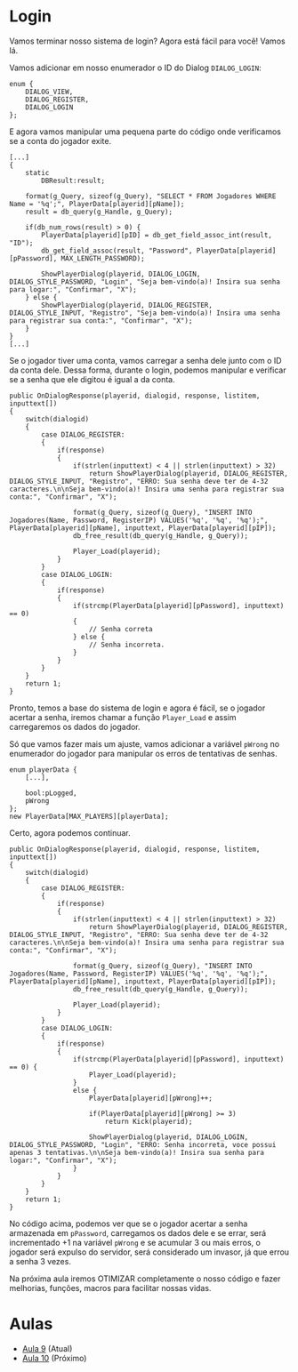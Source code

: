 # Login
Vamos terminar nosso sistema de login? Agora está fácil para você! Vamos lá.

Vamos adicionar em nosso enumerador o ID do Dialog `DIALOG_LOGIN`:
```pwn
enum {
	DIALOG_VIEW,
	DIALOG_REGISTER,
	DIALOG_LOGIN
};
```

E agora vamos manipular uma pequena parte do código onde verificamos se a conta do jogador exite.
```pwn
[...]
{
	static
		DBResult:result;
	
	format(g_Query, sizeof(g_Query), "SELECT * FROM Jogadores WHERE Name = '%q';", PlayerData[playerid][pName]);
	result = db_query(g_Handle, g_Query);
	
	if(db_num_rows(result) > 0) {
		PlayerData[playerid][pID] = db_get_field_assoc_int(result, "ID");
		db_get_field_assoc(result, "Password", PlayerData[playerid][pPassword], MAX_LENGTH_PASSWORD);

		ShowPlayerDialog(playerid, DIALOG_LOGIN, DIALOG_STYLE_PASSWORD, "Login", "Seja bem-vindo(a)! Insira sua senha para logar:", "Confirmar", "X");
	} else {
		ShowPlayerDialog(playerid, DIALOG_REGISTER, DIALOG_STYLE_INPUT, "Registro", "Seja bem-vindo(a)! Insira uma senha para registrar sua conta:", "Confirmar", "X");
	}	
}
[...]
```
Se o jogador tiver uma conta, vamos carregar a senha dele junto com o ID da conta dele. Dessa forma, durante o login, podemos manipular e verificar se a senha que ele digitou é igual a da conta.

```pwn
public OnDialogResponse(playerid, dialogid, response, listitem, inputtext[])
{
	switch(dialogid)
	{		
		case DIALOG_REGISTER:
		{			
			if(response)
			{
				if(strlen(inputtext) < 4 || strlen(inputtext) > 32)
					return ShowPlayerDialog(playerid, DIALOG_REGISTER, DIALOG_STYLE_INPUT, "Registro", "ERRO: Sua senha deve ter de 4-32 caracteres.\n\nSeja bem-vindo(a)! Insira uma senha para registrar sua conta:", "Confirmar", "X");
							
				format(g_Query, sizeof(g_Query), "INSERT INTO Jogadores(Name, Password, RegisterIP) VALUES('%q', '%q', '%q');", PlayerData[playerid][pName], inputtext, PlayerData[playerid][pIP]);
				db_free_result(db_query(g_Handle, g_Query));

				Player_Load(playerid);
			} 
		}
		case DIALOG_LOGIN:
		{
			if(response)
			{
				if(strcmp(PlayerData[playerid][pPassword], inputtext) == 0)
				{
					// Senha correta
				} else {
					// Senha incorreta.
				}
			}
		}
	}
	return 1;
}
```

Pronto, temos a base do sistema de login e agora é fácil, se o jogador acertar a senha, iremos chamar a função `Player_Load` e assim carregaremos os dados do jogador.

Só que vamos fazer mais um ajuste, vamos adicionar a variável `pWrong` no enumerador do jogador para manipular os erros de tentativas de senhas.
```pwn
enum playerData {
	[...],

	bool:pLogged,
	pWrong
};
new PlayerData[MAX_PLAYERS][playerData];
```
Certo, agora podemos continuar.

```pwn
public OnDialogResponse(playerid, dialogid, response, listitem, inputtext[])
{
	switch(dialogid)
	{		
		case DIALOG_REGISTER:
		{			
			if(response)
			{
				if(strlen(inputtext) < 4 || strlen(inputtext) > 32)
					return ShowPlayerDialog(playerid, DIALOG_REGISTER, DIALOG_STYLE_INPUT, "Registro", "ERRO: Sua senha deve ter de 4-32 caracteres.\n\nSeja bem-vindo(a)! Insira uma senha para registrar sua conta:", "Confirmar", "X");
							
				format(g_Query, sizeof(g_Query), "INSERT INTO Jogadores(Name, Password, RegisterIP) VALUES('%q', '%q', '%q');", PlayerData[playerid][pName], inputtext, PlayerData[playerid][pIP]);
				db_free_result(db_query(g_Handle, g_Query));

				Player_Load(playerid);
			} 
		}
		case DIALOG_LOGIN:
		{
			if(response)
			{
				if(strcmp(PlayerData[playerid][pPassword], inputtext) == 0) {
					Player_Load(playerid);
				}
				else {
					PlayerData[playerid][pWrong]++;

					if(PlayerData[playerid][pWrong] >= 3)
						return Kick(playerid);

					ShowPlayerDialog(playerid, DIALOG_LOGIN, DIALOG_STYLE_PASSWORD, "Login", "ERRO: Senha incorreta, voce possui apenas 3 tentativas.\n\nSeja bem-vindo(a)! Insira sua senha para logar:", "Confirmar", "X");
				}
			}
		}
	}
	return 1;
}
```
No código acima, podemos ver que se o jogador acertar a senha armazenada em `pPassword`, carregamos os dados dele e se errar, será incrementado +1 na variável `pWrong` e se acumular 3 ou mais erros, o jogador será expulso do servidor, será considerado um invasor, já que errou a senha 3 vezes.

Na próxima aula iremos OTIMIZAR completamente o nosso código e fazer melhorias, funções, macros para facilitar nossas vidas.

# Aulas
- [Aula 9](https://github.com/CarlinCV/sqlite-samp/blob/main/Aulas/Aula_9.md) (Atual)
- [Aula 10](https://github.com/CarlinCV/sqlite-samp/blob/main/Aulas/Aula_10.md) (Próximo)